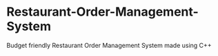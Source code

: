 # Restaurant-Order-Management-System
 Budget friendly Restaurant Order Management System made using C++ 
